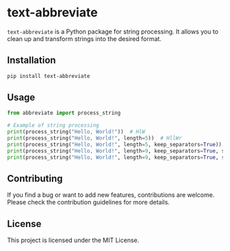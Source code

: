 # text-abbreviate

`text-abbreviate` is a Python package for string processing. It allows you to clean up and transform strings into the desired format.

## Installation

```bash
pip install text-abbreviate
```

## Usage

```python
from abbreviate import process_string

# Example of string processing
print(process_string("Hello, World!"))  # HlW
print(process_string("Hello, World!", length=5))  # HllWr
print(process_string("Hello, World!", length=5, keep_separators=True))  # Hl, W
print(process_string("Hello, World!", length=9, keep_separators=True, strict=False))  # Hll, Wrld
print(process_string("Hello, World!", length=9, keep_separators=True, strict=False))  # Hll, Wrld
``` 

## Contributing
If you find a bug or want to add new features, contributions are welcome. Please check the contribution guidelines for more details.

## License
This project is licensed under the MIT License.


